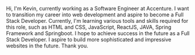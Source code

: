 Hi, I'm Kevin, currently working as a Software Engineer at Accenture. I want to transition my career into web development and aspire to become a Full Stack Developer. 
Currently, I'm learning various tools and skills required for this role, such as HTML and CSS, JavaScript, ReactJS, JAVA, Spring Framework and Springboot. 
I hope to achieve success in the future as a Full Stack Developer. I aspire to build more sophisticated and impressive websites in the future. Thank you.
